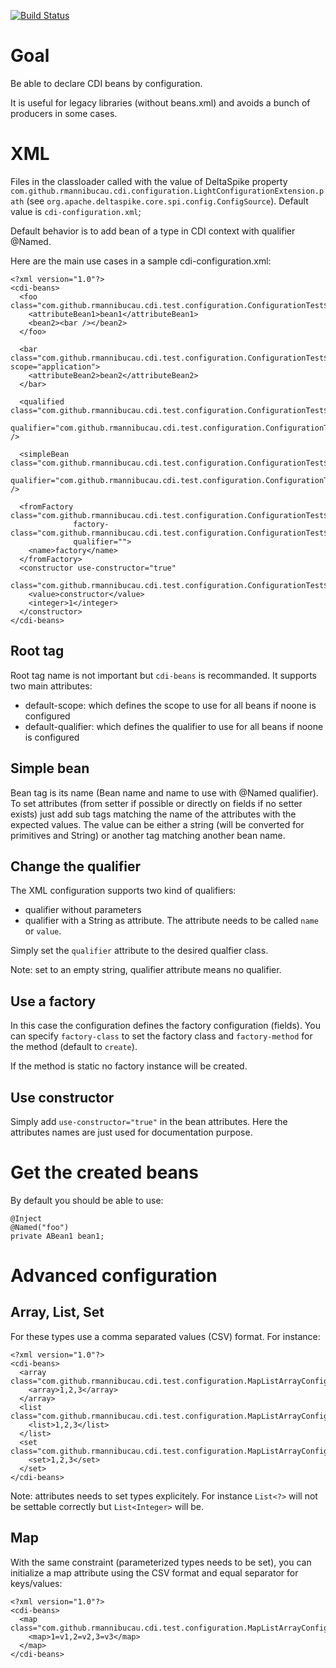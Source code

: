 [![Build Status](https://secure.travis-ci.org/rmannibucau/cdi-light-config.png)](http://travis-ci.org/rmannibucau/cdi-light-config)

# Goal

Be able to declare CDI beans by configuration.

It is useful for legacy libraries (without beans.xml) and avoids a bunch of producers in some cases.

# XML

Files in the classloader called with the value
of DeltaSpike property `com.github.rmannibucau.cdi.configuration.LightConfigurationExtension.path`
(see `org.apache.deltaspike.core.spi.config.ConfigSource`). Default value is `cdi-configuration.xml`;

Default behavior is to add bean of a type in CDI context with qualifier @Named.

Here are the main use cases in a sample cdi-configuration.xml:

    <?xml version="1.0"?>
    <cdi-beans>
      <foo class="com.github.rmannibucau.cdi.test.configuration.ConfigurationTest$ABean1">
        <attributeBean1>bean1</attributeBean1>
        <bean2><bar /></bean2>
      </foo>

      <bar class="com.github.rmannibucau.cdi.test.configuration.ConfigurationTest$ABean2" scope="application">
        <attributeBean2>bean2</attributeBean2>
      </bar>

      <qualified class="com.github.rmannibucau.cdi.test.configuration.ConfigurationTest$ABean2"
                 qualifier="com.github.rmannibucau.cdi.test.configuration.ConfigurationTest$MyNamed" />

      <simpleBean class="com.github.rmannibucau.cdi.test.configuration.ConfigurationTest$ABean2"
                 qualifier="com.github.rmannibucau.cdi.test.configuration.ConfigurationTest$Simple" />

      <fromFactory class="com.github.rmannibucau.cdi.test.configuration.ConfigurationTest$ABean3"
                  factory-class="com.github.rmannibucau.cdi.test.configuration.ConfigurationTest$Factory"
                  qualifier="">
        <name>factory</name>
      </fromFactory>
      <constructor use-constructor="true"
                   class="com.github.rmannibucau.cdi.test.configuration.ConfigurationTest$ABean4">
        <value>constructor</value>
        <integer>1</integer>
      </constructor>
    </cdi-beans>

## Root tag

Root tag name is not important but `cdi-beans` is recommanded. It supports two main attributes:

* default-scope: which defines the scope to use for all beans if noone is configured
* default-qualifier: which defines the qualifier to use for all beans if noone is configured

## Simple bean

Bean tag is its name (Bean name and name to use with @Named qualifier). To set attributes (from setter if possible or
directly on fields if no setter exists) just add sub tags matching the name of the attributes with the expected values.
The value can be either a string (will be converted for primitives and String) or another tag matching another bean name.

## Change the qualifier

The XML configuration supports two kind of qualifiers:

* qualifier without parameters
* qualifier with a String as attribute. The attribute needs to be called `name` or `value`.

Simply set the `qualifier` attribute to the desired qualfier class.

Note: set to an empty string, qualifier attribute means no qualifier.

## Use a factory

In this case the configuration defines the factory configuration (fields). You can specify
`factory-class` to set the factory class and `factory-method` for the method (default to `create`).

If the method is static no factory instance will be created.

## Use constructor

Simply add `use-constructor="true"` in the bean attributes. Here the attributes names are just used
for documentation purpose.

# Get the created beans

By default you should be able to use:

    @Inject
    @Named("foo")
    private ABean1 bean1;

# Advanced configuration
## Array, List, Set

For these types use a comma separated values (CSV) format. For instance:

    <?xml version="1.0"?>
    <cdi-beans>
      <array class="com.github.rmannibucau.cdi.test.configuration.MapListArrayConfigurationTest$ArrayBean">
        <array>1,2,3</array>
      </array>
      <list class="com.github.rmannibucau.cdi.test.configuration.MapListArrayConfigurationTest$ListBean">
        <list>1,2,3</list>
      </list>
      <set class="com.github.rmannibucau.cdi.test.configuration.MapListArrayConfigurationTest$SetBean">
        <set>1,2,3</set>
      </set>
    </cdi-beans>

Note: attributes needs to set types explicitely. For instance `List<?>` will not be settable correctly but `List<Integer>` will be.

## Map

With the same constraint (parameterized types needs to be set), you can initialize a map attribute using the CSV format
and equal separator for keys/values:

    <?xml version="1.0"?>
    <cdi-beans>
      <map class="com.github.rmannibucau.cdi.test.configuration.MapListArrayConfigurationTest$MapBean">
        <map>1=v1,2=v2,3=v3</map>
      </map>
    </cdi-beans>
